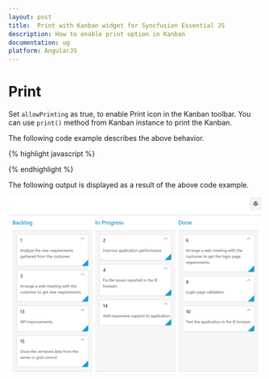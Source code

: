 ```yaml
---
layout: post
title:  Print with Kanban widget for Syncfusion Essential JS
description: How to enable print option in Kanban
documentation: ug
platform: AngularJS
---
```


# Print

 Set `allowPrinting` as true, to enable Print icon in the Kanban toolbar.  You can use `print()` method from Kanban instance to print the Kanban.

The following code example describes the above behavior.

{% highlight javascript %}

<!DOCTYPE html>
<html xmlns="http://www.w3.org/1999/xhtml" lang="en" ng-app="KanbanApp">
<head>
    <title>Essential Studio for AngularJS: Kanban</title>
</head>
<body ng-controller="KanbanCtrl">
    <div id="Kanban" ej-kanban e-datasource="data" e-keyfield="Status" e-fields-content="Summary" e-fields-primarykey="Id" e-allowprinting="true">
        <div e-columns>
            <div e-column e-headertext="Backlog" e-key="Open"></div>
            <div e-column e-headertext="In Progress" e-key="InProgress"></div>
            <div e-column e-headertext="Testing" e-key="Testing"></div>
        </div>
    </div>
    <script>
        angular.module('KanbanApp', ['ejangular'])
            .controller('KanbanCtrl', function ($scope) {
                $scope.data = new ej.DataManager(window.kanbanData).executeLocal(ej.Query().take(30));
            });
    </script>
</body>
</html>

{% endhighlight %}

The following output is displayed as a result of the above code example.

![](Printing_images/print_img1.png)


